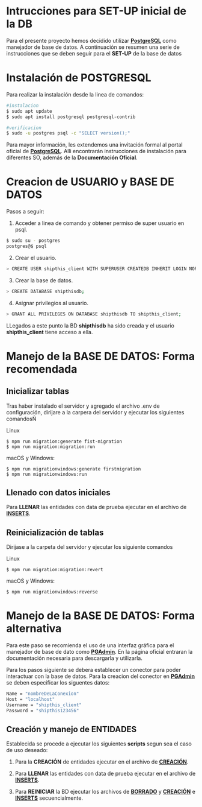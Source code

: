 <h1>Intrucciones para SET-UP inicial de la DB</h1>

<p>Para el presente proyecto hemos decidido utilizar <a href="https://www.postgresql.org/" target="blank"><strong>PostgreSQL</strong></a> como manejador de base de datos. A continuación se resumen una serie de instrucciones que se deben seguir para el <strong>SET-UP</strong> de la base de datos</p>

# Instalación de POSTGRESQL

Para realizar la instalación desde la linea de comandos:

```bash
#instalacion
$ sudo apt update
$ sudo apt install postgresql postgresql-contrib

#verificacion
$ sudo -u postgres psql -c "SELECT version();"
```

Para mayor información, les extendemos una invitación formal al portal oficial de <a href="https://www.postgresql.org/" target="blank"><strong>PostgreSQL</strong></a>. Alli encontrarán instrucciones de instalación para diferentes SO, además de la <strong>Documentación Oficial</strong>.

# Creacion de USUARIO y BASE DE DATOS

Pasos a seguir:

1. Acceder a linea de comando y obtener permiso de super usuario en psql.

```bash
$ sudo su - postgres
postgres@$ psql
```

2. Crear el usuario.

```bash
> CREATE USER shipthis_client WITH SUPERUSER CREATEDB INHERIT LOGIN NOREPLICATION CONNECTION LIMIT -1 PASSWORD 'shipthis123456';
```

3. Crear la base de datos.

```bash
> CREATE DATABASE shipthisdb;
```

4. Asignar privilegios al usuario.

```bash
> GRANT ALL PRIVILEGES ON DATABASE shipthisdb TO shipthis_client;
```

LLegados a este punto la BD <strong>shipthisdb</strong> ha sido creada y el usuario <strong>shipthis_client</strong> tiene acceso a ella.

# Manejo de la BASE DE DATOS: Forma recomendada

## Inicializar tablas

Tras haber instalado el servidor y agregado el archivo .env de configuración, dirijare a la carpera del servidor y ejecutar los siguientes comandosÑ

Linux

```
$ npm run migration:generate fist-migration
$ npm run migration:migration:run
```

macOS y Windows:

```
$ npm run migrationwindows:generate firstmigration
$ npm run migrationwindows:run
```

## Llenado con datos iniciales

Para <strong>LLENAR</strong> las entidades con data de prueba ejecutar en el archivo de <a href="./inserts.sql" target=""><strong>INSERTS</strong></a>.

## Reinicialización de tablas

Dirijase a la carpeta del servidor y ejecutar los siguiente comandos

Linux

```
$ npm run migration:migration:revert
```

macOS y Windows:

```
$ npm run migrationwindows:reverse
```

# Manejo de la BASE DE DATOS: Forma alternativa

Para este paso se recomienda el uso de una interfaz gráfica para el manejador de base de dato como <a href="https://www.pgadmin.org/" target="blank"><strong>PGAdmin</strong></a>. En la página oficial entraran la documentación necesaria para descargarla y utilizarla.

Para los pasos siguiente se debera establecer un conector para poder interactuar con la base de datos.
Para la creacion del conector en <a href="https://www.pgadmin.org/" target="blank"><strong>PGAdmin</strong></a> se deben especificar los siguentes datos:

```bash
Name = "nombreDeLaConexion"
Host = "localhost"
Username = "shipthis_client"
Password = "shipthis123456"
```

## Creación y manejo de ENTIDADES

Establecida se procede a ejecutar los siguientes <strong>scripts</strong> segun sea el caso de uso deseado:

1. Para la <strong>CREACIÓN</strong> de entidades ejecutar en el archivo de <a href="./create.sql" target=""><strong>CREACIÓN</strong></a>.

2. Para <strong>LLENAR</strong> las entidades con data de prueba ejecutar en el archivo de <a href="./inserts.sql" target=""><strong>INSERTS</strong></a>.

3. Para <strong>REINICIAR</strong> la BD ejecutar los archivos de <a href="./drop.sql" target=""><strong>BORRADO</strong></a> y <a href="./create.sql" target=""><strong>CREACIÓN</strong></a> e <a href="./inserts.sql" target=""><strong>INSERTS</strong></a> secuencialmente.

